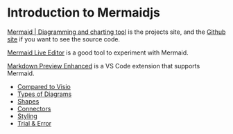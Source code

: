 # Introduction to Mermaidjs

[Mermaid | Diagramming and charting tool](https://mermaid.js.org/) is the projects site, and the [Github site](https://github.com/mermaid-js/mermaid) if you want to see the source code.

[Mermaid Live Editor](https://mermaid.live/) is a good tool to experiment with Mermaid.

[Markdown Preview Enhanced](https://marketplace.visualstudio.com/items?itemName=shd101wyy.markdown-preview-enhanced) is a VS Code extension that supports Mermaid.

- [Compared to Visio](vs-visio.md)
- [Types of Diagrams](types-of-diagrams.md)
- [Shapes](shapes.md)
- [Connectors](connectors.md)
- [Styling](style.md)
- [Trial &amp; Error](Trial-and-error.md)
